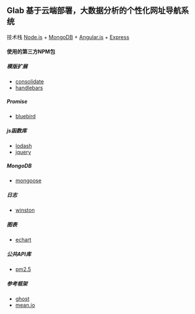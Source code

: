 ## Glab 基于云端部署，大数据分析的个性化网址导航系统
技术栈
[Node.js](https://nodejs.org) + [MongoDB](http://www.mongodb.org) + [Angular.js](https://angularjs.org) + [Express](http://expressjs.com)

#### 使用的第三方NPM包
##### 模版扩展
- [consolidate](https://github.com/visionmedia/consolidate.js)
- [handlebars](http://handlebarsjs.com)

##### Promise
- [bluebird](http://bluebirdjs.com)

##### js函数库
- [lodash](https://lodash.com)
- [jquery](http://jquery.com)

##### MongoDB
- [mongoose](http://mongoosejs.com)

##### 日志
- [winston](https://github.com/winstonjs/winston)

##### 图表
- [echart](http://echarts.baidu.com)

##### 公共API库
- [pm2.5](http://www.pm25.in)

##### 参考框架
- [ghost](https://www.ghost.org)
- [mean.io](http://www.mean.io)